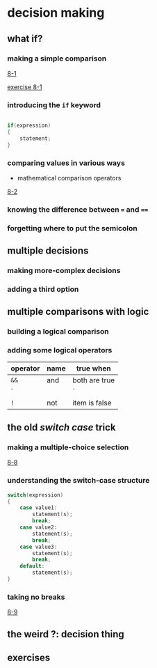 # decision making

## what if?

### making a simple comparison

[8-1](listings/listing0801.c)

[exercise 8-1]

### introducing the `if` keyword

```c

if(expression)
{
    statement;
}
```

### comparing values in various ways

- mathematical comparison operators

[8-2](listings/listing0802.c)

### knowing the difference between `=` and `==`


### forgetting where to put the semicolon

## multiple decisions

### making more-complex decisions

### adding a third option

## multiple comparisons with logic

### building a logical comparison

### adding some logical operators

|operator|name|true when
|----|----|----|
|`&&`|and|both are true|
|`||`|or|either is true|
|`!`|not|item is false|



## the old *switch case* trick

### making a multiple-choice selection

[8-8](listings/listing0808.c)

### understanding the switch-case structure

```c
switch(expression)
{
    case value1:
        statement(s);
        break;
    case value2:
        statement(s);
        break;
    case value3:
        statement(s);
        break;
    default:
        statement(s);
}
```

### taking no breaks

[8-9](listings/listing0809.c)

## the weird ?: decision thing

## exercises

[exercise 8-1]: exercises/ex01/main.c
[exercise 8-2]: exercises/ex02/main.c

